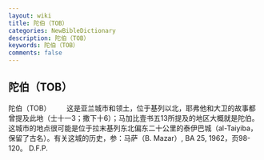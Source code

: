 ```yaml
---
layout: wiki
title: 陀伯（TOB）
categories: NewBibleDictionary
description: 陀伯（TOB）
keywords: 陀伯（TOB）
comments: false
---
```


## 陀伯（TOB）



陀伯（TOB）
　　这是亚兰城市和领土，位于基列以北，耶弗他和大卫的故事都曾提及此地（士十一3；撒下十6）；马加比壹书五13所提及的地区大概就是陀伯。这城市的地点很可能是位于拉末基列东北偏东二十公里的泰伊巴城（al-Taiyiba，保留了古名）。有关这城的历史，参：马萨（B. Mazar）, BA 25, 1962，页98-120。
D.F.P.




